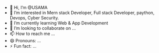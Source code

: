 - 👋 Hi, I’m @USAMA
- 👀 I’m interested in Mern stack Developer, Full stack Developer, paython, Devops, Cyber Security.
- 🌱 I’m currently learning Web & App Development
- 💞️ I’m looking to collaborate on ...
- 📫 How to reach me ...
- 😄 Pronouns: ...
- ⚡ Fun fact: ...

<!---
USAMA2061/USAMA2061 is a ✨ special ✨ repository because its `README.md` (this file) appears on your GitHub profile.
You can click the Preview link to take a look at your changes.
--->
